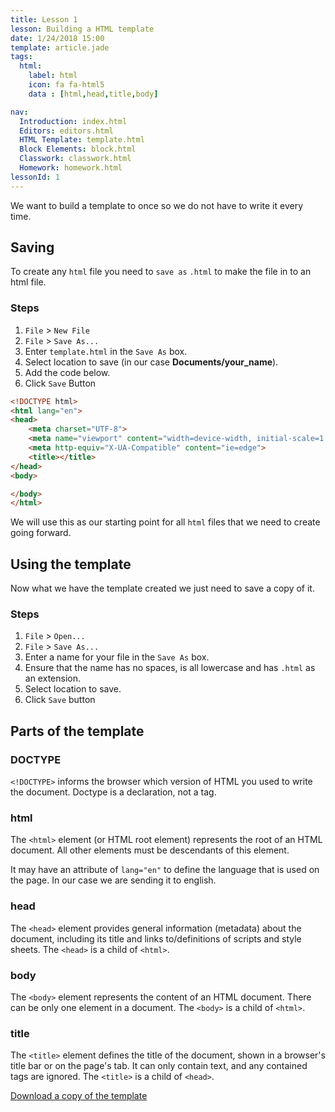 ```yaml
---
title: Lesson 1
lesson: Building a HTML template
date: 1/24/2018 15:00
template: article.jade
tags:
  html:
    label: html
    icon: fa fa-html5
    data : [html,head,title,body]

nav:
  Introduction: index.html
  Editors: editors.html
  HTML Template: template.html
  Block Elements: block.html
  Classwork: classwork.html
  Homework: homework.html
lessonId: 1
---
```


We want to build a template to once so we do not have to write it every time.

## Saving

To create any `html` file you need to `save as` `.html` to make the file in to an html file.

### Steps

1.  `File` > `New File`
2.  `File` > `Save As...`
3.  Enter `template.html` in the `Save As` box.
4.  Select location to save (in our case **Documents/your_name**).
5.  Add the code below.
6.  Click `Save` Button

```html
<!DOCTYPE html>
<html lang="en">
<head>
	<meta charset="UTF-8">
	<meta name="viewport" content="width=device-width, initial-scale=1.0">
	<meta http-equiv="X-UA-Compatible" content="ie=edge">
	<title></title>
</head>
<body>

</body>
</html>
```

We will use this as our starting point for all `html` files that we need to create going forward.

## Using the template

Now what we have the template created we just need to save a copy of it.

### Steps

1.  `File` > `Open...`
2.  `File` > `Save As...`
3.  Enter a name for your file in the `Save As` box.
4.  Ensure that the name has no spaces, is all lowercase and has `.html` as an extension.
5.  Select location to save.
6.  Click `Save` button

## Parts of the template

### DOCTYPE

`<!DOCTYPE>` informs the browser which version of HTML you used to write the document. Doctype is a declaration, not a tag.

### html

The `<html>` element (or HTML root element) represents the root of an HTML document. All other elements must be descendants of this element.

It may have an attribute of `lang="en"` to define the language that is used on the page. In our case we are sending it to english.

### head

The `<head>` element provides general information (metadata) about the document, including its title and links to/definitions of scripts and style sheets. The `<head>` is a child of `<html>`.

### body

The `<body>` element represents the content of an HTML document. There can be only one <body> element in a document. The `<body>` is a child of `<html>`.

### title

The `<title>` element defines the title of the document, shown in a browser's title bar or on the page's tab. It can only contain text, and any contained tags are ignored. The `<title>` is a child of `<head>`.

[Download a copy of the template](template.txt)
